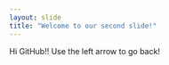 ```yaml
---
layout: slide
title: "Welcome to our second slide!"
---
```

Hi GitHub!!
Use the left arrow to go back!
